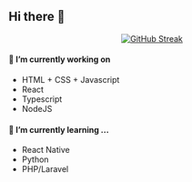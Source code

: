 <!--
**joao1barbosa/joao1barbosa** is a ✨ _special_ ✨ repository because its `README.md` (this file) appears on your GitHub profile.

Here are some ideas to get you started:

- 🔭 I’m currently working on ...
- 🌱 I’m currently learning ...
- 👯 I’m looking to collaborate on ...
- 🤔 I’m looking for help with ...
- 💬 Ask me about ...
- 📫 How to reach me: ...
- 😄 Pronouns: ...
- ⚡ Fun fact: ...
-->

## Hi there 👋



<div align="center">
  
  [![GitHub Streak](https://streak-stats.demolab.com?user=joao1barbosa&theme=shadow-orange&hide_border=true&date_format=j%20M%5B%20Y%5D)](https://git.io/streak-stats)
  
</div>

#### 🔭 I’m currently working on

- HTML + CSS + Javascript
- React
- Typescript
- NodeJS

#### 🌱 I’m currently learning ...
 - React Native
 - Python
 - PHP/Laravel
